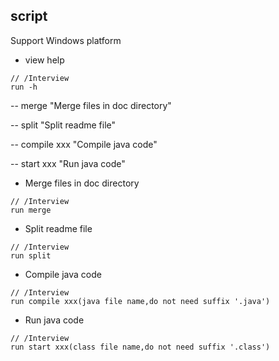 ## script

Support Windows platform

- view help

```
// /Interview
run -h
```

  -- merge
  "Merge files in doc directory"

  -- split
  "Split readme file"

  -- compile xxx
  "Compile java code"

  -- start xxx
  "Run java code"

- Merge files in doc directory

```
// /Interview
run merge
```

- Split readme file

```
// /Interview
run split
```

- Compile java code

```
// /Interview
run compile xxx(java file name,do not need suffix '.java')
```

- Run java code

```
// /Interview
run start xxx(class file name,do not need suffix '.class')
```
